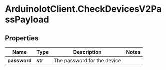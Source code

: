 # ArduinoIotClient.CheckDevicesV2PassPayload

## Properties

Name | Type | Description | Notes
------------ | ------------- | ------------- | -------------
**password** | **str** | The password for the device | 


